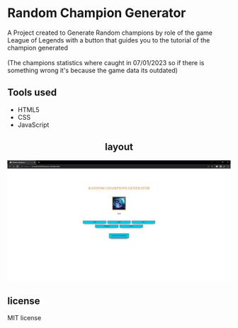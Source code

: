 <h1>Random Champion Generator</h1>
A Project created to Generate Random champions by role of the game League of Legends with a button that guides you to the tutorial of the champion generated
<br>
<br>
(The champions statistics where caught in 07/01/2023 so if there is something wrong it's because the game data its outdated)
<h2>Tools used</h2>
<ul>
<li>HTML5</li>
<li>CSS</li>
<li>JavaScript</li>
</ul>
<h2 align="center">layout</h2>

![](images/finished%20screen.PNG)

<h2>license</h2>
MIT license